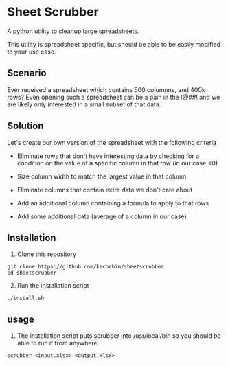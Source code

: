# Sheet Scrubber

A python utility to cleanup large spreadsheets.

This utility is spreadsheet specific, but should be able to be easily modified to
your use case.

## Scenario

Ever received a spreadsheet which contains 500 columnns, and 400k rows?
Even opening such a spreadsheet can be a pain in the !@##! and we are likely only
interested in a small subset of that data.

## Solution

Let's create our own version of the spreadsheet with the following criteria

* Eliminate rows that don't have interesting data by checking for a condition on the
value of a specific column in that row (in our case <0)

* Size column width to match the largest value in that column

* Eliminate columns that contain extra data we don't care about

* Add an additional column containing a formula to apply to that rows

* Add some additional data (average of a column in our case)


## Installation

1. Clone this repository

  ```
  git clone https://github.com/kecorbin/sheetscrubber
  cd sheetscrubber
  ```

2. Run the installation script

  ```
  ./install.sh
  ```


## usage

1. The installation script puts scrubber into /usr/local/bin so you should be able to run it from anywhere.

  ```
  scrubber <input.xlsx> <output.xlsx>
  ```
